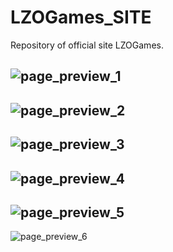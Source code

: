 # LZOGames_SITE
Repository of official site LZOGames.

![page_preview_1](https://image.prntscr.com/image/YmVGrj3MTmeU5UO-D2G8cg.png)
--
![page_preview_2](https://image.prntscr.com/image/xYaOgtBfTzSvV6diWg5GtA.png)
--
![page_preview_3](https://image.prntscr.com/image/0GSxYyOpQOG76ibsS24QHg.png)
--
![page_preview_4](https://image.prntscr.com/image/NxAi62i6S0Wbo-QXlxCG7w.png)
--
![page_preview_5](https://image.prntscr.com/image/DI8cgO-IS0u6vFVO-UBMWQ.png)
--
![page_preview_6](https://image.prntscr.com/image/8ahh1r2rQ9WFx7DXnQEavA.png)
